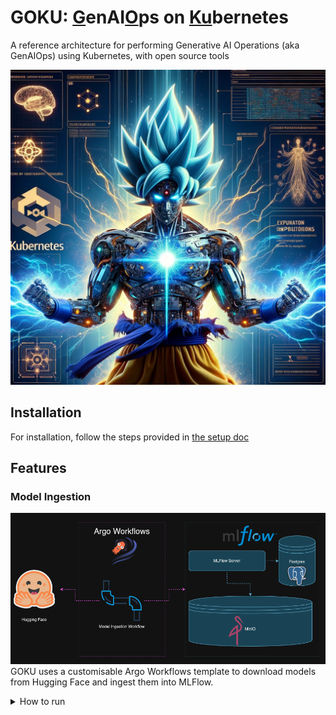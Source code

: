 # GOKU: <u>G</u>enAI<u>O</u>ps on <u>Ku</u>bernetes
A reference architecture for performing Generative AI Operations (aka GenAIOps) using Kubernetes, with open source tools

![](docs/assets/screenshots/goku.webp)


## Installation
For installation, follow the steps provided in [the setup doc](docs/installation_guide.md)

## Features
### Model Ingestion
![](docs/assets/architecture/model_ingestion.png)
GOKU uses a customisable Argo Workflows template to download models from Hugging Face and ingest them into MLFlow.
<details>
<summary>How to run</summary>
To run the model ingestion with the default image, follow the following steps:
1. Navigate to the Argo Workflows UI (see steps in [the setup doc](docs/installation_guide.md) if unsure)
2. Enter the "goku" namespace and click on "SUBMIT NEW WORKFLOW"
3. Select "model-ingestion" as the template to be used
4. Enter the name of the model you want to ingest and click on "SUBMIT"
![](docs/assets/screenshots/mi_1.png)
5. You should see the model ingestion workflow running
![](docs/assets/screenshots/mi_2.png)
6. Once the workflow completes successfully, you should be able to see the model files saved as artifacts on mlflow
![](docs/assets/screenshots/mi_3.png)
</details>
